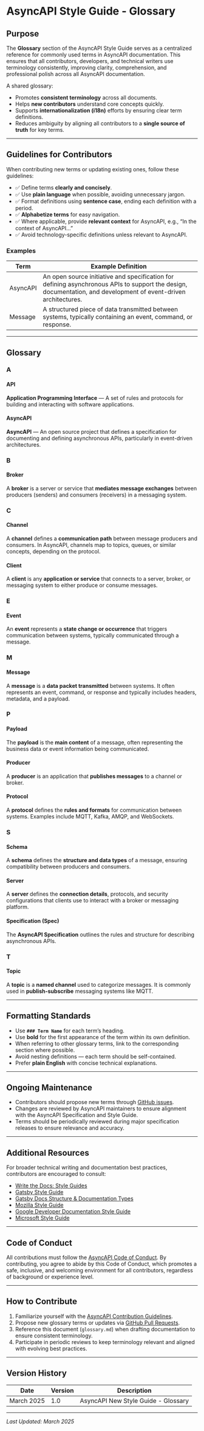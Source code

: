 # AsyncAPI Style Guide - Glossary

## Purpose

The **Glossary** section of the AsyncAPI Style Guide serves as a centralized reference for commonly used terms in AsyncAPI documentation. This ensures that all contributors, developers, and technical writers use terminology consistently, improving clarity, comprehension, and professional polish across all AsyncAPI documentation.

A shared glossary:

- Promotes **consistent terminology** across all documents.
- Helps **new contributors** understand core concepts quickly.
- Supports **internationalization (i18n)** efforts by ensuring clear term definitions.
- Reduces ambiguity by aligning all contributors to a **single source of truth** for key terms.

---

## Guidelines for Contributors

When contributing new terms or updating existing ones, follow these guidelines:

- ✅ Define terms **clearly and concisely**.
- ✅ Use **plain language** when possible, avoiding unnecessary jargon.
- ✅ Format definitions using **sentence case**, ending each definition with a period.
- ✅ **Alphabetize terms** for easy navigation.
- ✅ Where applicable, provide **relevant context** for AsyncAPI, e.g., “In the context of AsyncAPI...”
- ✅ Avoid technology-specific definitions unless relevant to AsyncAPI.

### Examples

| Term | Example Definition |
|---|---|
| AsyncAPI | An open source initiative and specification for defining asynchronous APIs to support the design, documentation, and development of event-driven architectures. |
| Message | A structured piece of data transmitted between systems, typically containing an event, command, or response. |

---

## Glossary

### A

#### API
**Application Programming Interface** — A set of rules and protocols for building and interacting with software applications.

#### AsyncAPI
**AsyncAPI** — An open source project that defines a specification for documenting and defining asynchronous APIs, particularly in event-driven architectures.

### B

#### Broker
A **broker** is a server or service that **mediates message exchanges** between producers (senders) and consumers (receivers) in a messaging system.

### C

#### Channel
A **channel** defines a **communication path** between message producers and consumers. In AsyncAPI, channels map to topics, queues, or similar concepts, depending on the protocol.

#### Client
A **client** is any **application or service** that connects to a server, broker, or messaging system to either produce or consume messages.

### E

#### Event
An **event** represents a **state change or occurrence** that triggers communication between systems, typically communicated through a message.

### M

#### Message
A **message** is a **data packet transmitted** between systems. It often represents an event, command, or response and typically includes headers, metadata, and a payload.

### P

#### Payload
The **payload** is the **main content** of a message, often representing the business data or event information being communicated.

#### Producer
A **producer** is an application that **publishes messages** to a channel or broker.

#### Protocol
A **protocol** defines the **rules and formats** for communication between systems. Examples include MQTT, Kafka, AMQP, and WebSockets.

### S

#### Schema
A **schema** defines the **structure and data types** of a message, ensuring compatibility between producers and consumers.

#### Server
A **server** defines the **connection details**, protocols, and security configurations that clients use to interact with a broker or messaging platform.

#### Specification (Spec)
The **AsyncAPI Specification** outlines the rules and structure for describing asynchronous APIs.

### T

#### Topic
A **topic** is a **named channel** used to categorize messages. It is commonly used in **publish-subscribe** messaging systems like MQTT.

---

## Formatting Standards

- Use **`### Term Name`** for each term’s heading.
- Use **bold** for the first appearance of the term within its own definition.
- When referring to other glossary terms, link to the corresponding section where possible.
- Avoid nesting definitions — each term should be self-contained.
- Prefer **plain English** with concise technical explanations.

---

## Ongoing Maintenance

- Contributors should propose new terms through [GitHub issues](https://github.com/asyncapi).
- Changes are reviewed by AsyncAPI maintainers to ensure alignment with the AsyncAPI Specification and Style Guide.
- Terms should be periodically reviewed during major specification releases to ensure relevance and accuracy.

---

## Additional Resources

For broader technical writing and documentation best practices, contributors are encouraged to consult:

- [Write the Docs: Style Guides](https://www.writethedocs.org/guide/writing/style-guides/)
- [Gatsby Style Guide](https://www.gatsbyjs.com/contributing/docs-and-triaging/#docs-style-guide)
- [Gatsby Docs Structure & Documentation Types](https://www.gatsbyjs.com/docs/docs-structure/)
- [Mozilla Style Guide](https://developer.mozilla.org/en-US/docs/MDN/Guidelines/Writing_style_guide)
- [Google Developer Documentation Style Guide](https://developers.google.com/style)
- [Microsoft Style Guide](https://learn.microsoft.com/en-us/style-guide/welcome/)

---

## Code of Conduct

All contributions must follow the [AsyncAPI Code of Conduct](https://github.com/asyncapi/.github/blob/master/CODE_OF_CONDUCT.md). By contributing, you agree to abide by this Code of Conduct, which promotes a safe, inclusive, and welcoming environment for all contributors, regardless of background or experience level.

---

## How to Contribute

1. Familiarize yourself with the [AsyncAPI Contribution Guidelines](https://github.com/asyncapi/.github/blob/master/CONTRIBUTING.md).
2. Propose new glossary terms or updates via [GitHub Pull Requests](https://github.com/asyncapi).
3. Reference this document (`glossary.md`) when drafting documentation to ensure consistent terminology.
4. Participate in periodic reviews to keep terminology relevant and aligned with evolving best practices.

---

## Version History

| Date | Version | Description |
|---|---|---|
| March 2025 | 1.0 | AsyncAPI New Style Guide - Glossary |

---

_Last Updated: March 2025_

